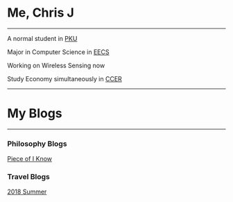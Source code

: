 # Me, Chris J
___
A normal student in [PKU](http://www.pku.edu.cn/)

Major in Computer Science in [EECS](http://eecs.pku.edu.cn/)

Working on Wireless Sensing now

Study Economy simultaneously in [CCER](http://nsd.pku.edu.cn/)

***

# My Blogs
___

### Philosophy Blogs
[Piece of I Know](_posts/philosophy/2018-8-26-PieceofPhilosophy.md)


### Travel Blogs
[2018 Summer](_posts/travel/2018-8-26-2018Summer.md)

